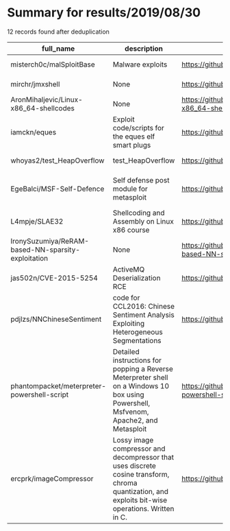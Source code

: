 
# Summary for results/2019/08/30
    
12 records found after deduplication

| full_name | description | html_url | matched_list | matched_count | pushed_at | size | stargazers_count | language | forks_count | vul_ids |
|----------------------------------------------------|---------------------------------------------------------------------------------------------------------------------------------------------------|-----------------------------------------------------------------------|---------------------------------------------|-----------------|---------------------------|--------|--------------------|------------|---------------|-------------------|
| misterch0c/malSploitBase | Malware exploits | https://github.com/misterch0c/malSploitBase | ['exploit', 'sploit'] | 2 | 2019-08-30 19:54:54+00:00 | 81 | 473 | Python | 201 | [] |
| mirchr/jmxshell | None | https://github.com/mirchr/jmxshell | ['exploit'] | 1 | 2019-08-30 13:25:33+00:00 | 5 | 1 | Java | 1 | [] |
| AronMihaljevic/Linux-x86_64-shellcodes | None | https://github.com/AronMihaljevic/Linux-x86_64-shellcodes | ['shellcode'] | 1 | 2019-08-30 22:32:42+00:00 | 64 | 4 | Assembly | 1 | [] |
| iamckn/eques | Exploit code/scripts for the eques elf smart plugs | https://github.com/iamckn/eques | ['exploit'] | 1 | 2019-08-30 04:57:00+00:00 | 46 | 3 | Go | 2 | [] |
| whoyas2/test_HeapOverflow | test_HeapOverflow | https://github.com/whoyas2/test_HeapOverflow | ['heap overflow'] | 1 | 2019-08-30 09:49:47+00:00 | 2 | 0 | C | 0 | [] |
| EgeBalci/MSF-Self-Defence | Self defense post module for metasploit | https://github.com/EgeBalci/MSF-Self-Defence | ['exploit', 'metasploit module OR payload'] | 2 | 2019-08-30 08:11:24+00:00 | 4667 | 18 | Ruby | 5 | [] |
| L4mpje/SLAE32 | Shellcoding and Assembly on Linux x86 course | https://github.com/L4mpje/SLAE32 | ['shellcode'] | 1 | 2019-08-30 18:56:34+00:00 | 8 | 0 | Assembly | 0 | [] |
| IronySuzumiya/ReRAM-based-NN-sparsity-exploitation | None | https://github.com/IronySuzumiya/ReRAM-based-NN-sparsity-exploitation | ['exploit'] | 1 | 2019-08-30 07:44:19+00:00 | 84 | 1 | Python | 0 | [] |
| jas502n/CVE-2015-5254 | ActiveMQ Deserialization RCE | https://github.com/jas502n/CVE-2015-5254 | ['cve-2', 'rce'] | 2 | 2019-08-30 06:47:20+00:00 | 51600 | 8 | nan | 7 | ['CVE-2015-5254'] |
| pdjlzs/NNChineseSentiment | code for CCL2016: Chinese Sentiment Analysis Exploiting Heterogeneous Segmentations | https://github.com/pdjlzs/NNChineseSentiment | ['exploit'] | 1 | 2019-08-30 07:58:56+00:00 | 71 | 0 | C++ | 0 | [] |
| phantompacket/meterpreter-powershell-script | Detailed instructions for popping a Reverse Meterpreter shell on a Windows 10 box using Powershell, Msfvenom, Apache2, and Metasploit | https://github.com/phantompacket/meterpreter-powershell-script | ['metasploit module OR payload'] | 1 | 2019-08-30 08:19:49+00:00 | 26 | 0 | | 0 | [] |
| ercprk/imageCompressor | Lossy image compressor and decompressor that uses discrete cosine transform, chroma quantization, and exploits bit-wise operations. Written in C. | https://github.com/ercprk/imageCompressor | ['exploit'] | 1 | 2019-08-30 19:57:06+00:00 | 250 | 0 | C | 0 | [] |
